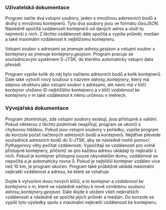 ### Uživatelská dokumentace

Program načte dva vstupní soubory, jeden s množinou aderesních bodů a druhý s množinou kontejnerů. Tyto dva soubory jsou ve formátu <i>GeoJSON</i>. Následně spočítá vzdálenosti kontejnerů od daných adres a uloží tu nejmenší z nich.  Z těchto vzdáleností dále spočítá a vypíše průměr, medián a také maximální vzdálenost k nejbližsímu kontejneru.

Vstupní soubor s adresami se jmenuje <i>adresy.geojson</i> a vstupní soubor s kontejnery se jmenuje <i>kontejnery.geojson</i>. Program pracuje se souřadnicovým systémem S-JTSK, do kterého automaticky vstupní data převádí. 

Program vypíše kolik do něj bylo načteno adresních bodů a kolik kontejnerů. Dále také vytvoří nový soubour s názvem <i>adresy_kontejnery</i>, který má stejnou strukturu jako vstupní soubor s adresami, ale navíc má v klíči <i>kontejner</i> uloženo ID nejbližšího kontejneru a v klíči <i>vzdalenost ke kontejneru v m</i> také vzdálesnot k němu určenou v metrech. 


### Vývojářská dokumentace

Program zkontroluje, zda vstupní soubory existují, jsou přístupné a validní. Pokud některou z těchto podmínek nesplňují, program se ukončí s chybovou hláškou. Pokud jsou vstupní soubory v pořádku, vypíše program do konzole počet načtených adresních bodů a kontejnerů. Nejdříve převede souřadnice adresních bodů do S-JTSK, aby se následně mohli pomocí Pythagorovy věty počítat vzdálenosti. Vypočítají se vzdálenosti pro volně přístupné kontejnery, přičemž se pro každou adresu ukládají ty nejkratší z nich. Pokud je kontejner přístupný pouze obyvatelům domu, vzdálenost se nepočítá a je automaticky rovna 0. Pokud je nejbližší kontejner vzdálen více než 10 km, je program ukočen. Program také průběžně ukládá maximální nejkratší vzdálenost a adresu, ke které se vztahuje. 

Dojde k vytvoření dvou nových klíčů, a to <i>kontejner</i> a <i>vzdalenost ke kontejneru v m</i>, které se následně načtou k nově vzniklému souboru <i>adresy_kontejnery.geojson</i>. Dále dojde k uložení všeh nejkratších vzdáleností a následně se spočítá jejich průměr a medián. Do konzole se vypíší tyto výsledky spolu s maximální nejkratší vzdáleností ke kontejneru. 
